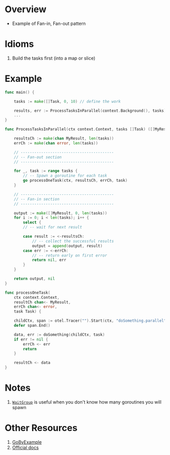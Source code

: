 # Overview
- Example of Fan-in, Fan-out pattern


# Idioms
1. Build the tasks first (into a map or slice)



# Example
```go
func main() {

    tasks := make([]Task, 0, 10) // define the work

    results, err := ProcessTasksInParallel(context.Background(), tasks)
    ...
}

func ProcessTasksInParallel(ctx context.Context, tasks []Task) ([]MyResult, error) {

	resultsCh := make(chan MyResult, len(tasks))
	errCh := make(chan error, len(tasks))

    // -----------------------------------------
	// -- Fan-out section
	// -----------------------------------------

	for _, task := range tasks {
	    // -- Spawn a goroutine for each task
		go processOneTask(ctx, resultsCh, errCh, task)
	}

    // -----------------------------------------
	// -- Fan-in section
	// -----------------------------------------

	output := make([]MyResult, 0, len(tasks))
	for i := 0; i < len(tasks); i++ {
		select {
		// -- wait for next result

		case result := <-resultsCh:
			// -- collect the successful results
			output = append(output, result)
		case err := <-errCh:
			// -- return early on first error
			return nil, err
		}
	}

	return output, nil
}

func processOneTask(
	ctx context.Context,
	resultCh chan<- MyResult,
	errCh chan<- error,
	task Task) {

	childCtx, span := otel.Tracer("").Start(ctx, "doSomething.parallel")
	defer span.End()

	data, err := doSomething(childCtx, task)
	if err != nil {
		errCh <- err
		return
	}

	resultCh <- data
}
```


# Notes
1. [`WaitGroup`](https://pkg.go.dev/sync) is useful when you don't know how many goroutines you will spawn


# Other Resources
1. [GoByExample](https://gobyexample.com/waitgroups)
1. [Official docs](https://pkg.go.dev/sync#WaitGroup)
